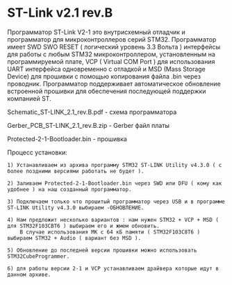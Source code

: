 # ST-Link v2.1 rev.B

Программатор ST-Link V2-1 это внутрисхемный отладчик и программатор для микроконтроллеров серий STM32.
Программатор имеет SWD SWO RESET ( логический уровень 3.3 Вольта ) интерфейсы для работы с любым STM32 микроконтроллером, 
установленным на программируемой плате, VCP ( Virtual COM Port ) для использования UART интерфейса одновременно
с отладкой и  MSD (Mass Storage Device) для прошивки с помощью копирования файла .bin через проводник. Программатор
поддерживает автоматическое обновление встроенной прошивки для обеспечения последующей поддержки компанией ST.

Schematic_ST-LINK_2.1_rev.B.pdf - схема программатора

Gerber_PCB_ST-LINK_2.1_rev.B.zip - Gerber файл платы

Protected-2-1-Bootloader.bin - прошивка

Процесс установки:

	1) Устанавливаем из архива программу STM32 ST-LINK Utility v4.3.0 ( с более поздними версиями работать не будет ).
	
	2) Заливаем Protected-2-1-Bootloader.bin через SWD или DFU ( кому как удобнее ) на наш созданный программатор.

	3) Подключаем только что прошитый программатор через USB и в программе ST-LINK Utility v4.3.0 выбираем -ОБНОВЛЕНИЕ.
	
	4) Нам предложит несколько вариантов : нам нужен STM32 + VCP + MSD ( для STM32F103CBT6 ) выбираем его и жмем обновить.
		В случае использования МК с 64 кБ памяти ( STM32F103C8T6 ) выбираем STM32 + Audio ( вариант без MSD ).

	5) Обновление до последней версии прошивки можно использовать STM32CubeProgrammer.
	
	6) для работы версии 2-1 и VCP устанавливаем драйвера которые идут в данном архиве.
	
